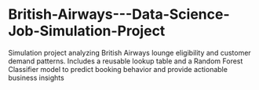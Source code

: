 # British-Airways---Data-Science-Job-Simulation-Project
Simulation project analyzing British Airways lounge eligibility and customer demand patterns. Includes a reusable lookup table and a Random Forest Classifier model to predict booking behavior and provide actionable business insights
